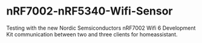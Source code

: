 # nRF7002-nRF5340-Wifi-Sensor
Testing with the new Nordic Semsiconductors nRF7002 Wifi 6 Development Kit communication between two and three clients for homeassistant. 
